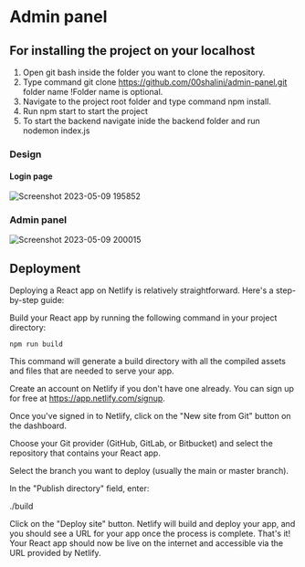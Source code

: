# Admin panel

## For installing the project on your localhost

1. Open git bash inside the folder you want to clone the repository.
2. Type command git clone https://github.com/00shalini/admin-panel.git folder name !Folder name is optional.
3. Navigate to the project root folder and type command npm install.
4. Run npm start to start the project 
5. To start the backend navigate inide the backend folder and run nodemon index.js

### Design 


#### Login page

![Screenshot 2023-05-09 195852](https://github.com/00shalini/admin-panel/assets/61345989/a67a4fff-694d-40f0-bd06-9b9607a08ae6)

### Admin panel

![Screenshot 2023-05-09 200015](https://github.com/00shalini/admin-panel/assets/61345989/e97719b2-be07-4290-b742-4e2357ef4a21)

## Deployment

Deploying a React app on Netlify is relatively straightforward. Here's a step-by-step guide:

Build your React app by running the following command in your project directory:

`npm run build`

This command will generate a build directory with all the compiled assets and files that are needed to serve your app.

Create an account on Netlify if you don't have one already. You can sign up for free at https://app.netlify.com/signup.

Once you've signed in to Netlify, click on the "New site from Git" button on the dashboard.

Choose your Git provider (GitHub, GitLab, or Bitbucket) and select the repository that contains your React app.

Select the branch you want to deploy (usually the main or master branch).

In the "Publish directory" field, enter:

./build

Click on the "Deploy site" button. Netlify will build and deploy your app, and you should see a URL for your app once the process is complete.
That's it! Your React app should now be live on the internet and accessible via the URL provided by Netlify.
